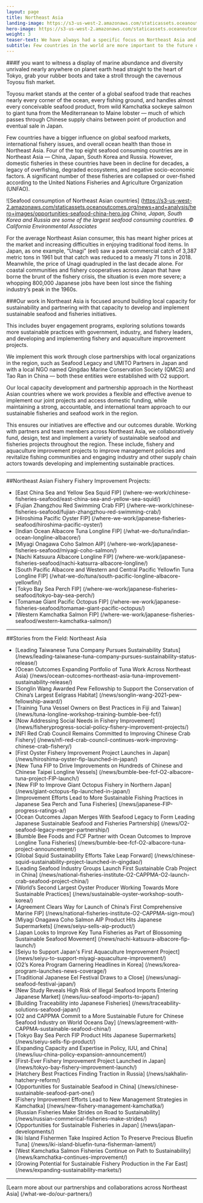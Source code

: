 ```yaml
---
layout: page
title: Northeast Asia
landing-image: https://s3-us-west-2.amazonaws.com/staticassets.oceanoutcomes.org/rollover+images/japanese-fisheries-hover.jpg
hero-image: https://s3-us-west-2.amazonaws.com/staticassets.oceanoutcomes.org/hero+photos/japanesefisherieshero.jpg
weight: 3
teaser-text: We have always had a specific focus on Northeast Asia and a unique capacity and ability to accomplish work on the ground in the region. Our work across Northeast Asia includes seeding the sustainable fisheries movement in China, Japan, South Korea and Russia through a variety of partnerships, programs and projects, both past and current.
subtitle: Few countries in the world are more important to the future of the global fisheries and the sustainability of global seafood supplies than those in Northeast Asia. Countries such as China, Japan, South Korea and Russia play an outsized role in seafood, and sustainable fisheries globally will not be possible without these countries playing a constructive role.
---
```


###If you want to witness a display of marine abundance and diversity unrivaled nearly anywhere on planet earth head straight to the heart of Tokyo, grab your rubber boots and take a stroll through the cavernous Toyosu fish market.

Toyosu market stands at the center of a global seafood trade that reaches nearly every corner of the ocean, every fishing ground, and handles almost every conceivable seafood product, from wild Kamchatka sockeye salmon to giant tuna from the Mediterranean to Maine lobster — much of which passes through Chinese supply chains between point of production and eventual sale in Japan.

Few countries have a bigger influence on global seafood markets, international fishery issues, and overall ocean health than those in Northeast Asia. Four of the top eight seafood consuming countries are in Northeast Asia — China, Japan, South Korea and Russia. However, domestic fisheries in these countries have been in decline for decades, a legacy of overfishing, degraded ecosystems, and negative socio-economic factors. A significant number of these fisheries are collapsed or over-fished according to the United Nations Fisheries and Agriculture Organization (UNFAO).

![Seafood consumption of Northeast Asian countries] (https://s3-us-west-2.amazonaws.com/staticassets.oceanoutcomes.org/news+and+analysis/hero+images/opportunities-seafood-china-hero.jpg *China, Japan, South Korea and Russia are some of the largest seafood consuming countries. © California Environmental Associates*

For the average Northeast Asian consumer, this has meant higher prices at the market and increasing difficulties in enjoying traditional food items. In Japan, as one example, “Unagi” (eel) saw a peak commercial catch of 3,387 metric tons in 1961 but that catch was reduced to a measly 71 tons in 2018. Meanwhile, the price of Unagi quadrupled in the last decade alone. For coastal communities and fishery cooperatives across Japan that have borne the brunt of the fishery crisis, the situation is even more severe; a whopping 800,000 Japanese jobs have been lost since the fishing industry’s peak in the 1960s.

###Our work in Northeast Asia is focused around building local capacity for sustainability and partnering with that capacity to develop and implement sustainable seafood and fisheries initiatives.

This includes buyer engagement programs, exploring solutions towards more sustainable practices with government, industry, and fishery leaders, and developing and implementing fishery and aquaculture improvement projects.

We implement this work through close partnerships with local organizations in the region, such as Seafood Legacy and UMITO Partners in Japan and with a local NGO named Qingdao Marine Conservation Society (QMCS) and Tao Ran in China — both these entities were established with O2 support.

Our local capacity development and partnership approach in the Northeast Asian countries where we work provides a flexible and effective avenue to implement our joint projects and access domestic funding, while maintaining a strong, accountable, and international team approach to our sustainable fisheries and seafood work in the region.

This ensures our initiatives are effective and our outcomes durable. Working with partners and team members across Northeast Asia, we collaboratively fund, design, test and implement a variety of sustainable seafood and fisheries projects throughout the region. These include, fishery and aquaculture improvement projects to improve management policies and revitalize fishing communities and engaging industry and other supply chain actors towards developing and implementing sustainable practices.

---
##Northeast Asian Fishery Fishery Improvement Projects:

* [East China Sea and Yellow Sea Squid FIP] (/where-we-work/chinese-fisheries-seafood/east-china-sea-and-yellow-sea-squid/)
* [Fujian Zhangzhou Red Swimming Crab FIP] (/where-we-work/chinese-fisheries-seafood/fujian-zhangzhou-red-swimming-crab/)
* [Hiroshima Pacific Oyster FIP] (/where-we-work/japanese-fisheries-seafood/hiroshima-pacific-oyster/)
* [Indian Ocean Albacore Tuna Longline FIP] (/what-we-do/tuna/indian-ocean-longline-albacore/)
* [Miyagi Onagawa Coho Salmon AIP] (/where-we-work/japanese-fisheries-seafood/miyagi-coho-salmon/)
* [Nachi Katsuura Albacore Longline FIP] (/where-we-work/japanese-fisheries-seafood/nachi-katsurra-albacore-longline/)
* [South Pacific Albacore and Western and Central Pacific Yellowfin Tuna Longline FIP] (/what-we-do/tuna/south-pacific-longline-albacore-yellowfin/)
* [Tokyo Bay Sea Perch FIP] (/where-we-work/japanese-fisheries-seafood/tokyo-bay-sea-perch/)
* [Tomamae Giant Pacific Octopus FIP] (/where-we-work/japanese-fisheries-seafood/tomamae-giant-pacific-octopus/)
* [Western Kamchatka Salmon FIP] (/where-we-work/japanese-fisheries-seafood/western-kamchatka-salmon/)

---
##Stories from the Field: Northeast Asia

* [Leading Taiwanese Tuna Company Pursues Sustainability Status] (/news/leading-taiwanese-tuna-company-pursues-sustainability-status-release/)
* [Ocean Outcomes Expanding Portfolio of Tuna Work Across Northeast Asia} (/news/ocean-outcomes-northeast-asia-tuna-improvement-sustainability-release/)
* [Songlin Wang Awarded Pew Fellowship to Support the Conservation of China’s Largest Eelgrass Habitat] (/news/songlin-wang-2021-pew-fellowship-award/)
* [Training Tuna Vessel Owners on Best Practices in Fiji and Taiwan] (/news/tuna-longline-workshop-training-bumble-bee-fcf/)
* [Now Addressing Social Needs in Fishery Improvement] (/news/fisheryprogress-social-policy-fishery-improvement-projects/)
* [NFI Red Crab Council Remains Committed to Improving Chinese Crab Fishery] (/news/nfi-red-crab-council-continues-work-improving-chinese-crab-fishery/)
* [First Oyster Fishery Improvement Project Launches in Japan] (/news/hiroshima-oyster-fip-launched-in-japan/)
* [New Tuna FIP to Drive Improvements on Hundreds of Chinese and Chinese Taipei Longline Vessels] (/news/bumble-bee-fcf-O2-albacore-tuna-project-FIP-launch/)
* [New FIP to Improve Giant Octopus Fishery in Northern Japan] (/news/giant-octopus-fip-launched-in-japan/)
* [Improvement Efforts Lead to More Sustainable Fishing Practices in Japanese Sea Perch and Tuna Fisheries] (/news/japanese-FIP-progress-ratings-a/)
* [Ocean Outcomes Japan Merges With Seafood Legacy to Form Leading Japanese Sustainable Seafood and Fisheries Partnership] (/news/O2-seafood-legacy-merger-partnership/)
* [Bumble Bee Foods and FCF Partner with Ocean Outcomes to Improve Longline Tuna Fisheries] (/news/bumble-bee-fcf-O2-albacore-tuna-project-announcement/)
* [Global Squid Sustainability Efforts Take Leap Forward] (/news/chinese-squid-sustainability-project-launched-in-qingdao/)
* [Leading Seafood Industry Groups Launch First Sustainable Crab Project in China] (/news/national-fisheries-institute-O2-CAPPMA-O2-launch-crab-seafood-project-china/)
* [World’s Second Largest Oyster Producer Working Towards More Sustainable Practices] (/news/sustainable-oyster-workshop-south-korea/)
* [Agreement Clears Way for Launch of China’s First Comprehensive Marine FIP] (/news/national-fisheries-institute-O2-CAPPMA-sign-mou/)
* [Miyagi Onagawa Coho Salmon AIP Product Hits Japanese Supermarkets] (/news/seiyu-sells-aip-product/)
* [Japan Looks to Improve Key Tuna Fisheries as Part of Blossoming Sustainable Seafood Movement] (/news/nachi-katsuura-albacore-fip-launch/)
* [Seiyu to Support Japan's First Aquaculture Improvement Project] (/news/seiyu-to-support-miyagi-aquaculture-improvement/)
* [O2’s Korea Program Garnering Headlines in Korea] (/news/korea-program-launches-news-coverage/)
* [Traditional Japanese Eel Festival Draws to a Close] (/news/unagi-seafood-festival-japan/)
* [New Study Reveals High Risk of Illegal Seafood Imports Entering Japanese Market] (/news/iuu-seafood-imports-to-japan/)
* [Building Traceability into Japanese Fisheries] (/news/traceability-solutions-seafood-japan/)
* [O2 and CAPPMA Commit to a More Sustainable Future for Chinese Seafood Industry on World Oceans Day] (/news/agreement-with-CAPPMA-sustainable-seafood-china/)
* [Tokyo Bay Sea Perch FIP Product Hits Japanese Supermarkets] (/news/seiyu-sells-fip-product/)
* [Expanding Capacity and Expertise in Policy, IUU, and China] (/news/iuu-china-policy-expansion-announcement/)
* [First-Ever Fishery Improvement Project Launched in Japan] (/news/tokyo-bay-fishery-improvement-launch/)
* [Hatchery Best Practices Finding Traction in Russia] (/news/sakhalin-hatchery-reform/)
* [Opportunities for Sustainable Seafood in China] (/news/chinese-sustainable-seafood-part-one/)
* [Fishery Improvement Efforts Lead to New Management Strategies in Kamchatka] (/news/new-fishery-management-kamchatka/)
* [Russian Fisheries Make Strides on Road to Sustainability] (/news/russian-commerical-fisheries-make-strides/)
* [Opportunities for Sustainable Fisheries in Japan] (/news/japan-developments/)
* [Iki Island Fishermen Take Inspired Action To Preserve Precious Bluefin Tuna] (/news/iki-island-bluefin-tuna-fisherman-lament/)
* [West Kamchatka Salmon Fisheries Continue on Path to Sustainability] (/news/kamchatka-continues-improvement/)
* [Growing Potential for Sustainable Fishery Production in the Far East] (/news/expanding-sustainability-markets/)

---

[Learn more about our partnerships and collaborations across Northeast Asia] (/what-we-do/our-partners/)
